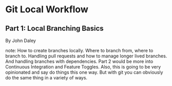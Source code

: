 # Git Local Workflow
## Part 1: Local Branching Basics
By John Daley

note:
How to create branches locally.
Where to branch from, where to branch to.
Handling pull requests and how to manage longer lived branches.
And handling branches with dependencies.
Part 2 would be more into Continuous Integration and Feature Toggles.
Also, this is going to be very opinionated and say do things
this one way. But with git you can obviously do the same thing in a variety of ways.
